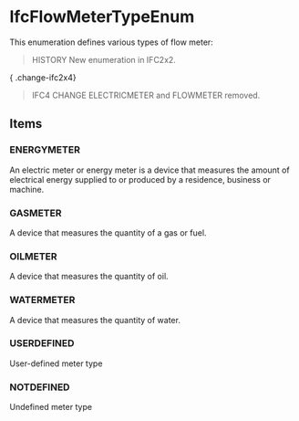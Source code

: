# IfcFlowMeterTypeEnum

This enumeration defines various types of flow meter:
<!-- end of short definition -->

> HISTORY New enumeration in IFC2x2.

{ .change-ifc2x4}
> IFC4 CHANGE ELECTRICMETER and FLOWMETER removed.

## Items

### ENERGYMETER
An electric meter or energy meter is a device that measures the amount of electrical energy supplied to or produced by a residence, business or machine.

### GASMETER
A device that measures the quantity of a gas or fuel.

### OILMETER
A device that measures the quantity of oil.

### WATERMETER
A device that measures the quantity of water.

### USERDEFINED
User-defined meter type

### NOTDEFINED
Undefined meter type
